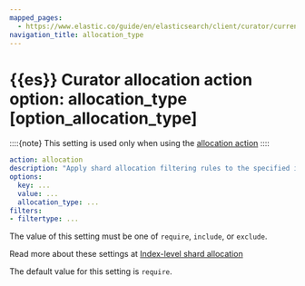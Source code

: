 ```yaml
---
mapped_pages:
  - https://www.elastic.co/guide/en/elasticsearch/client/curator/current/option_allocation_type.html
navigation_title: allocation_type
---
```


# {{es}} Curator allocation action option: allocation_type [option_allocation_type]

::::{note}
This setting is used only when using the [allocation action](/reference/allocation.md)
::::


```yaml
action: allocation
description: "Apply shard allocation filtering rules to the specified indices"
options:
  key: ...
  value: ...
  allocation_type: ...
filters:
- filtertype: ...
```

The value of this setting must be one of `require`, `include`, or `exclude`.

Read more about these settings at [Index-level shard allocation](docs-content://deploy-manage/distributed-architecture/shard-allocation-relocation-recovery/index-level-shard-allocation.md)

The default value for this setting is `require`.

